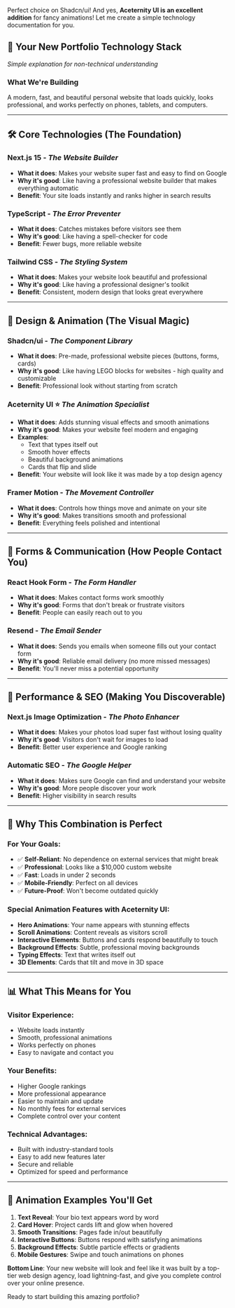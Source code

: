 Perfect choice on Shadcn/ui! And yes, **Aceternity UI is an excellent addition** for fancy animations! Let me create a simple technology documentation for you.

## 🚀 Your New Portfolio Technology Stack
*Simple explanation for non-technical understanding*

### **What We're Building**
A modern, fast, and beautiful personal website that loads quickly, looks professional, and works perfectly on phones, tablets, and computers.

---

## 🛠️ **Core Technologies** (The Foundation)

### **Next.js 15** - *The Website Builder*
- **What it does**: Makes your website super fast and easy to find on Google
- **Why it's good**: Like having a professional website builder that makes everything automatic
- **Benefit**: Your site loads instantly and ranks higher in search results

### **TypeScript** - *The Error Preventer*
- **What it does**: Catches mistakes before visitors see them
- **Why it's good**: Like having a spell-checker for code
- **Benefit**: Fewer bugs, more reliable website

### **Tailwind CSS** - *The Styling System*
- **What it does**: Makes your website look beautiful and professional
- **Why it's good**: Like having a professional designer's toolkit
- **Benefit**: Consistent, modern design that looks great everywhere

---

## 🎨 **Design & Animation** (The Visual Magic)

### **Shadcn/ui** - *The Component Library*
- **What it does**: Pre-made, professional website pieces (buttons, forms, cards)
- **Why it's good**: Like having LEGO blocks for websites - high quality and customizable
- **Benefit**: Professional look without starting from scratch

### **Aceternity UI** ⭐ *The Animation Specialist*
- **What it does**: Adds stunning visual effects and smooth animations
- **Why it's good**: Makes your website feel modern and engaging
- **Examples**: 
  - Text that types itself out
  - Smooth hover effects
  - Beautiful background animations
  - Cards that flip and slide
- **Benefit**: Your website will look like it was made by a top design agency

### **Framer Motion** - *The Movement Controller*
- **What it does**: Controls how things move and animate on your site
- **Why it's good**: Makes transitions smooth and professional
- **Benefit**: Everything feels polished and intentional

---

## 📝 **Forms & Communication** (How People Contact You)

### **React Hook Form** - *The Form Handler*
- **What it does**: Makes contact forms work smoothly
- **Why it's good**: Forms that don't break or frustrate visitors
- **Benefit**: People can easily reach out to you

### **Resend** - *The Email Sender*
- **What it does**: Sends you emails when someone fills out your contact form
- **Why it's good**: Reliable email delivery (no more missed messages)
- **Benefit**: You'll never miss a potential opportunity

---

## 🚀 **Performance & SEO** (Making You Discoverable)

### **Next.js Image Optimization** - *The Photo Enhancer*
- **What it does**: Makes your photos load super fast without losing quality
- **Why it's good**: Visitors don't wait for images to load
- **Benefit**: Better user experience and Google ranking

### **Automatic SEO** - *The Google Helper*
- **What it does**: Makes sure Google can find and understand your website
- **Why it's good**: More people discover your work
- **Benefit**: Higher visibility in search results

---

## 🎯 **Why This Combination is Perfect**

### **For Your Goals:**
- ✅ **Self-Reliant**: No dependence on external services that might break
- ✅ **Professional**: Looks like a $10,000 custom website
- ✅ **Fast**: Loads in under 2 seconds
- ✅ **Mobile-Friendly**: Perfect on all devices
- ✅ **Future-Proof**: Won't become outdated quickly

### **Special Animation Features with Aceternity UI:**
- **Hero Animations**: Your name appears with stunning effects
- **Scroll Animations**: Content reveals as visitors scroll
- **Interactive Elements**: Buttons and cards respond beautifully to touch
- **Background Effects**: Subtle, professional moving backgrounds
- **Typing Effects**: Text that writes itself out
- **3D Elements**: Cards that tilt and move in 3D space

---

## 📊 **What This Means for You**

### **Visitor Experience:**
- Website loads instantly
- Smooth, professional animations
- Works perfectly on phones
- Easy to navigate and contact you

### **Your Benefits:**
- Higher Google rankings
- More professional appearance
- Easier to maintain and update
- No monthly fees for external services
- Complete control over your content

### **Technical Advantages:**
- Built with industry-standard tools
- Easy to add new features later
- Secure and reliable
- Optimized for speed and performance

---

## 🎨 **Animation Examples You'll Get**

1. **Text Reveal**: Your bio text appears word by word
2. **Card Hover**: Project cards lift and glow when hovered
3. **Smooth Transitions**: Pages fade in/out beautifully
4. **Interactive Buttons**: Buttons respond with satisfying animations
5. **Background Effects**: Subtle particle effects or gradients
6. **Mobile Gestures**: Swipe and touch animations on phones

**Bottom Line**: Your new website will look and feel like it was built by a top-tier web design agency, load lightning-fast, and give you complete control over your online presence.

Ready to start building this amazing portfolio?